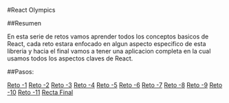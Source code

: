 #React Olympics

##Resumen

En esta serie de retos vamos aprender todos los conceptos basicos de React, cada reto estara enfocado en algun aspecto especifico de esta libreria y hacia el final vamos a tener una aplicacion completa en la cual usamos todos los aspectos claves de React.


##Pasos:

[Reto -1](./Reto1)
[Reto -2](./Reto1)
[Reto -3](./Reto1)
[Reto -4](./Reto1)
[Reto -5](./Reto1)
[Reto -6](./Reto1)
[Reto -7](./Reto1)
[Reto -8](./Reto1)
[Reto -9](./Reto1)
[Reto -10](./Reto1)
[Reto -11](./Reto1)
[Recta Final](./FinishLine)

